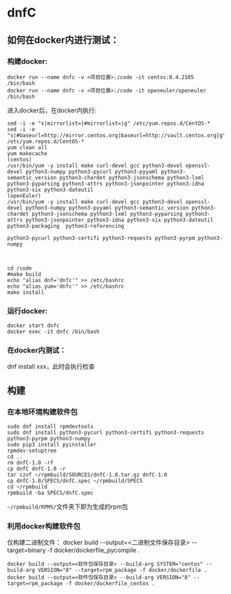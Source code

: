 # dnfC

## 如何在docker内进行测试：
### 构建docker:
```
docker run --name dnfc -v <项目位置>:/code -it centos:8.4.2105 /bin/bash
docker run --name dnfc -v <项目位置>:/code -it openeuler/openeuler /bin/bash
```
进入docker后，在docker内执行:
```
sed -i -e "s|mirrorlist=|#mirrorlist=|g" /etc/yum.repos.d/CentOS-*
sed -i -e "s|#baseurl=http://mirror.centos.org|baseurl=http://vault.centos.org|g" /etc/yum.repos.d/CentOS-*
yum clean all
yum makecache
(centos)
/usr/bin/yum -y install make curl-devel gcc python3-devel openssl-devel python3-numpy python3-pycurl python3-pyyaml python3-semantic_version python3-chardet python3-jsonschema python3-lxml python3-pyparsing python3-attrs python3-jsonpointer python3-idna python3-six python3-dateutil 
(openEuler)
/usr/bin/yum -y install make curl-devel gcc python3-devel openssl-devel python3-numpy python3-pyyaml python3-semantic_version python3-chardet python3-jsonschema python3-lxml python3-pyparsing python3-attrs python3-jsonpointer python3-idna python3-six python3-dateutil   python3-packaging  python3-referencing

python3-pycurl python3-certifi python3-requests python3-pyrpm python3-numpy



cd /code
#make build
echo "alias dnf='dnfc'" >> /etc/bashrc
echo "alias yum='dnfc'" >> /etc/bashrc
make install
```
### 运行docker:
```
docker start dnfc
docker exec -it dnfc /bin/bash
```
### 在docker内测试：
dnf install xxx，此时会执行检查

## 构建
### 在本地环境构建软件包
```
sudo dnf install rpmdevtools
sudo dnf install python3-pycurl python3-certifi python3-requests python3-pyrpm python3-numpy
sudo pip3 install pyinstaller
rpmdev-setuptree
cd ..
rm dnfC-1.0 -rf
cp dnfC dnfC-1.0 -r
tar czvf ~/rpmbuild/SOURCES/dnfC-1.0.tar.gz dnfC-1.0
cp dnfC-1.0/SPECS/dnfC.spec ~/rpmbuild/SPECS
cd ~/rpmbuild
rpmbuild -ba SPECS/dnfC.spec
```
`~/rpmbuild/RPMS/`文件夹下即为生成的rpm包

### 利用docker构建软件包
仅构建二进制文件：
docker build --output=<二进制文件保存目录> --target=binary -f docker/dockerfile_pycompile .


```
docker build --output=<软件包保存目录> --build-arg SYSTEM="centos" --build-arg VERSION="8" --target=rpm_package -f docker/dockerfile .
docker build --output=<软件包保存目录> --build-arg VERSION="8" --target=rpm_package -f docker/dockerfile_centos .

```

